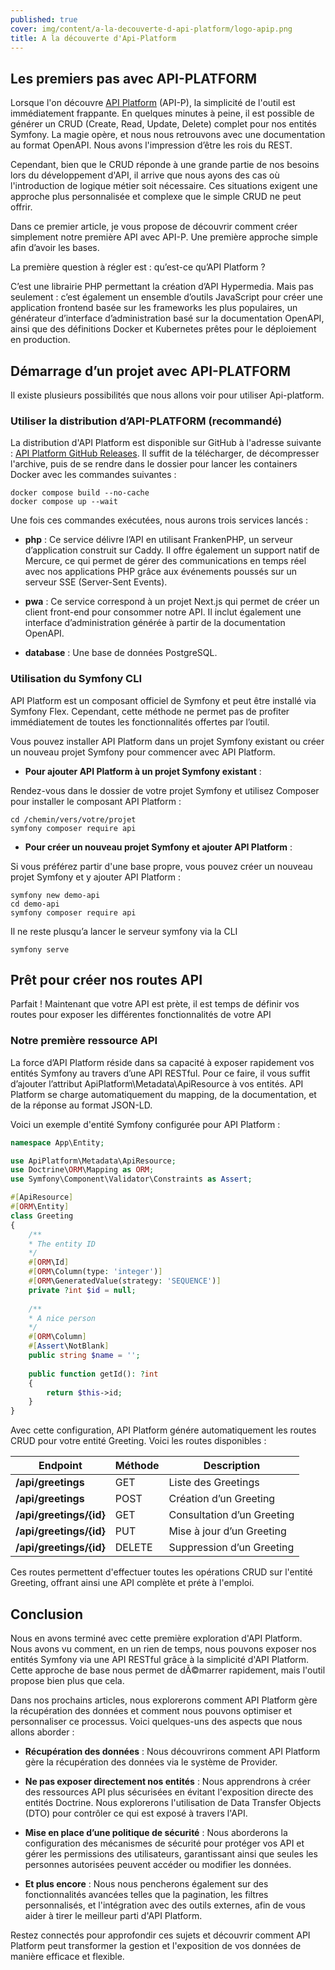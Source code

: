 ```yaml
---
published: true
cover: img/content/a-la-decouverte-d-api-platform/logo-apip.png
title: A la découverte d'Api-Platform
---
```

## Les premiers pas avec API-PLATFORM

Lorsque l'on découvre [API Platform](https://api-platform.com) (API-P), la simplicité de l'outil est immédiatement frappante. En quelques minutes à peine, il est possible de générer un CRUD (Create, Read, Update, Delete) complet pour nos entités Symfony. La magie opère, et nous nous retrouvons avec une documentation au format OpenAPI. Nous avons l'impression d’être les rois du REST.

Cependant, bien que le CRUD réponde à une grande partie de nos besoins lors du développement d'API, il arrive que nous ayons des cas où l'introduction de logique métier soit nécessaire. Ces situations exigent une approche plus personnalisée et complexe que le simple CRUD ne peut offrir.

Dans ce premier article, je vous propose de découvrir comment créer simplement notre première API avec API-P. Une première approche simple afin d’avoir les bases.

La première question à régler est : qu’est-ce qu’API Platform ?

C’est une librairie PHP permettant la création d’API Hypermedia. Mais pas seulement : c’est également un ensemble d’outils JavaScript pour créer une application frontend basée sur les frameworks les plus populaires, un générateur d’interface d’administration basé sur la documentation OpenAPI, ainsi que des définitions Docker et Kubernetes prêtes pour le déploiement en production.

## Démarrage d’un projet avec API-PLATFORM

Il existe plusieurs possibilités que nous allons voir pour utiliser Api-platform.

### Utiliser la distribution d’API-PLATFORM (recommandé)

La distribution d'API Platform est disponible sur GitHub à l'adresse suivante : [API Platform GitHub Releases](https://github.com/api-platform/api-platform/releases/latest). Il suffit de la télécharger, de décompresser l'archive, puis de se rendre dans le dossier pour lancer les containers Docker avec les commandes suivantes :

```shell
docker compose build --no-cache
docker compose up --wait
```

Une fois ces commandes exécutées, nous aurons trois services lancés :

*   **php** : Ce service délivre l’API en utilisant FrankenPHP, un serveur d’application construit sur Caddy. Il offre également un support natif de Mercure, ce qui permet de gérer des communications en temps réel avec nos applications PHP grâce aux événements poussés sur un serveur SSE (Server-Sent Events).
    
*   **pwa** : Ce service correspond à un projet Next.js qui permet de créer un client front-end pour consommer notre API. Il inclut également une interface d’administration générée à partir de la documentation OpenAPI.
    
*   **database** : Une base de données PostgreSQL.
    

### Utilisation du Symfony CLI

API Platform est un composant officiel de Symfony et peut être installé via Symfony Flex. Cependant, cette méthode ne permet pas de profiter immédiatement de toutes les fonctionnalités offertes par l’outil.

Vous pouvez installer API Platform dans un projet Symfony existant ou créer un nouveau projet Symfony pour commencer avec API Platform.

*   **Pour ajouter API Platform à un projet Symfony existant** :
    

Rendez-vous dans le dossier de votre projet Symfony et utilisez Composer pour installer le composant API Platform :

```shell
cd /chemin/vers/votre/projet
symfony composer require api
```

*   **Pour créer un nouveau projet Symfony et ajouter API Platform** :
    

Si vous préférez partir d'une base propre, vous pouvez créer un nouveau projet Symfony et y ajouter API Platform :

```shell
symfony new demo-api
cd demo-api
symfony composer require api
```

Il ne reste plusqu’a lancer le serveur symfony via la CLI

```shell
symfony serve
```

## Prêt pour créer nos routes API

Parfait ! Maintenant que votre API est prète, il est temps de définir vos routes pour exposer les différentes fonctionnalités de votre API

### Notre première ressource API

La force d’API Platform réside dans sa capacité à exposer rapidement vos entités Symfony au travers d’une API RESTful. Pour ce faire, il vous suffit d’ajouter l’attribut ApiPlatform\\Metadata\\ApiResource à vos entités. API Platform se charge automatiquement du mapping, de la documentation, et de la réponse au format JSON-LD.

Voici un exemple d'entité Symfony configurée pour API Platform :

```php
namespace App\Entity;

use ApiPlatform\Metadata\ApiResource;
use Doctrine\ORM\Mapping as ORM;
use Symfony\Component\Validator\Constraints as Assert;

#[ApiResource]
#[ORM\Entity]
class Greeting
{
    /**
    * The entity ID
    */
    #[ORM\Id]
    #[ORM\Column(type: 'integer')]
    #[ORM\GeneratedValue(strategy: 'SEQUENCE')]
    private ?int $id = null;
    
    /**
    * A nice person
    */
    #[ORM\Column]
    #[Assert\NotBlank]
    public string $name = '';
    
    public function getId(): ?int
    {
        return $this->id;
    }
}
```

Avec cette configuration, API Platform génére automatiquement les routes CRUD pour votre entité Greeting. Voici les routes disponibles :

| Endpoint                | Méthode | Description                             |
|-------------------------|---------|-----------------------------------------|
| **/api/greetings**      | GET     | Liste des Greetings                     |
| **/api/greetings**      | POST    | Création d’un Greeting                  |
| **/api/greetings/{id}** | GET     | Consultation d’un Greeting              |
| **/api/greetings/{id}** | PUT     | Mise à jour d’un Greeting               |
| **/api/greetings/{id}** | DELETE  | Suppression d’un Greeting               |
    

Ces routes permettent d'effectuer toutes les opérations CRUD sur l'entité Greeting, offrant ainsi une API complète et préte à l'emploi.

## Conclusion

Nous en avons terminé avec cette première exploration d'API Platform. Nous avons vu comment, en un rien de temps, nous pouvons exposer nos entités Symfony via une API RESTful grâce à la simplicité d'API Platform. Cette approche de base nous permet de dÃ©marrer rapidement, mais l'outil propose bien plus que cela.

Dans nos prochains articles, nous explorerons comment API Platform gère la récupération des données et comment nous pouvons optimiser et personnaliser ce processus. Voici quelques-uns des aspects que nous allons aborder :

*   **Récupération des données** : Nous découvrirons comment API Platform gère la récupération des données via le système de Provider.
    
*   **Ne pas exposer directement nos entités** : Nous apprendrons à créer des ressources API plus sécurisées en évitant l'exposition directe des entités Doctrine. Nous explorerons l'utilisation de Data Transfer Objects (DTO) pour contrôler ce qui est exposé à travers l'API.
    
*   **Mise en place d’une politique de sécurité** : Nous aborderons la configuration des mécanismes de sécurité pour protéger vos API et gérer les permissions des utilisateurs, garantissant ainsi que seules les personnes autorisées peuvent accéder ou modifier les données.
    
*   **Et plus encore** : Nous nous pencherons également sur des fonctionnalités avancées telles que la pagination, les filtres personnalisés, et l'intégration avec des outils externes, afin de vous aider à tirer le meilleur parti d'API Platform.
    

Restez connectés pour approfondir ces sujets et découvrir comment API Platform peut transformer la gestion et l'exposition de vos données de manière efficace et flexible.
